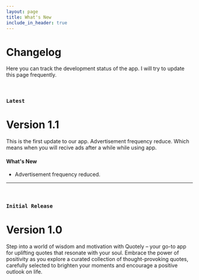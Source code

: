 ```yaml
---
layout: page
title: What's New
include_in_header: true
---
```


# Changelog
Here you can track the development status of the app. I will try to update this page frequently.

<br>

### `Latest`
# **Version 1.1**
This is the first update to our app. Advertisement frequency reduce. Which means when you will recive ads after a while while using app.

#### What's New
- Advertisement frequency reduced.

________
<br>

### `Initial Release`
# **Version 1.0**
Step into a world of wisdom and motivation with Quotely – your go-to app for uplifting quotes that resonate with your soul. Embrace the power of positivity as you explore a curated collection of thought-provoking quotes, carefully selected to brighten your moments and encourage a positive outlook on life.

<br>